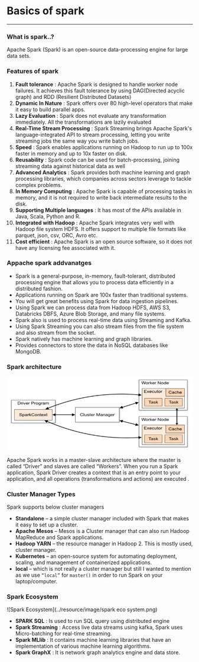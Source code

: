 # Basics of spark

---
### What is spark..?
Apache Spark (Spark) is an open-source data-processing engine for large data sets.

### Features of spark
1. 	**Fault tolerance** : Apache Spark is designed to handle worker node failures. It achieves this fault tolerance by using DAG(Directed acyclic graph) and RDD (Resilient Distributed Datasets)
2.	**Dynamic In Nature** : Spark offers over 80 high-level operators that make it easy to build parallel apps.
3.	**Lazy Evaluation** : Spark does not evaluate any transformation immediately. All the transformations are lazily evaluated
4.	**Real-Time Stream Processing** : Spark Streaming brings Apache Spark's language-integrated API to stream processing, letting you write streaming jobs the same way you write batch jobs.
5.	**Speed** : Spark enables applications running on Hadoop to run up to 100x faster in memory and up to 10x faster on disk.
6.	**Reusability** : Spark code can be used for batch-processing, joining streaming data against historical data as well
7.	**Advanced Analytics** : Spark provides both machine learning and graph processing libraries, which companies across sectors leverage to tackle complex problems.
8.	**In Memory Computing** : Apache Spark is capable of processing tasks in memory, and it is not required to write back intermediate results to the disk.
9.  **Supporting Multiple languages** : It has most of the APIs available in Java, Scala, Python and R.
10.	**Integrated with Hadoop** : Apache Spark integrates very well with Hadoop file system HDFS. It offers support to multiple file formats like parquet, json, csv, ORC, Avro etc.
11.	**Cost efficient** : Apache Spark is an open source software, so it does not have any licensing fee associated with it.

### Appache spark addvanatges
*	Spark is a general-purpose, in-memory, fault-tolerant, distributed processing engine that allows you to process data efficiently in a distributed fashion.
* 	Applications running on Spark are 100x faster than traditional systems.
*	You will get great benefits using Spark for data ingestion pipelines.
*	Using Spark we can process data from Hadoop HDFS, AWS S3, Databricks DBFS, Azure Blob Storage, and many file systems.
*	Spark also is used to process real-time data using Streaming and Kafka.
*	Using Spark Streaming you can also stream files from the file system and also stream from the socket.
*	Spark natively has machine learning and graph libraries.
*	Provides connectors to store the data in NoSQL databases like MongoDB.
### Spark architecture
![spark Architecture](../resource/image/spark_architecture.png)

Apache Spark works in a master-slave architecture where the master is called “Driver” and slaves are called “Workers”. When you run a Spark application, Spark Driver creates a context that is an entry point to your application, and all operations (transformations and actions) are executed .
### Cluster Manager Types
Spark supports below cluster managers
* **Standalone** – a simple cluster manager included with Spark that makes it easy to set up a cluster.
* **Apache Mesos** – Mesos is a Cluster manager that can also run Hadoop MapReduce and Spark applications.
*	**Hadoop YARN** – the resource manager in Hadoop 2. This is mostly used, cluster manager.
*	**Kubernetes** – an open-source system for automating deployment, scaling, and management of containerized applications.
*	**local** – which is not really a cluster manager but still I wanted to mention as we use `“local”` for `master()` in order to run Spark on your laptop/computer.

### Spark Ecosystem
![Spark Ecosystem](../resource/image/spark eco system.png)
* **SPARK SQL** : Is used to run SQL query using distributed engine
* **Spark Streaming** : Access live data streams using kafka, Spark uses Micro-batching for real-time streaming.
* **Spark MLlib** :  It contains machine learning libraries that have an implementation of various machine learning algorithms. 
* **Spark GraphX** : It is network graph analytics engine and data store. 